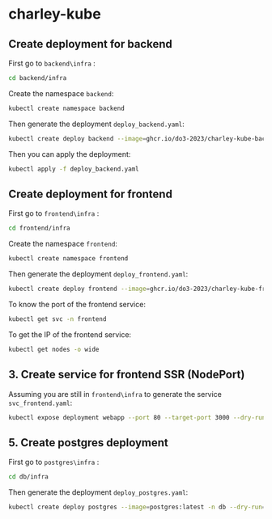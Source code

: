 # charley-kube

## Create deployment for backend

First go to `backend\infra` :

```bash
cd backend/infra
```

Create the namespace `backend`:

```bash
kubectl create namespace backend
```

Then generate the deployment `deploy_backend.yaml`:

```bash
kubectl create deploy backend --image=ghcr.io/do3-2023/charley-kube-backend:latest -n backend --dry-run=client -o yaml > deploy_backend.yaml
```

Then you can apply the deployment:

```bash
kubectl apply -f deploy_backend.yaml
```

## Create deployment for frontend

First go to `frontend\infra` :

```bash
cd frontend/infra
```

Create the namespace `frontend`:

```bash
kubectl create namespace frontend
```

Then generate the deployment `deploy_frontend.yaml`:

```bash
kubectl create deploy frontend --image=ghcr.io/do3-2023/charley-kube-frontend:latest -n frontend --dry-run=client -o yaml > deploy_frontend.yaml
```

To know the port of the frontend service:

```bash
kubectl get svc -n frontend
```
To get the IP of the frontend service:

```bash
kubectl get nodes -o wide
```

## 3. Create service for frontend SSR (NodePort)

Assuming you are still in `frontend\infra` to generate the service `svc_frontend.yaml`:

```bash
kubectl expose deployment webapp --port 80 --target-port 3000 --dry-run=client -o yaml > svc_frontend.yaml
```

## 5. Create postgres deployment

First go to `postgres\infra` :

```bash
cd db/infra
```

Then generate the deployment `deploy_postgres.yaml`:

```bash
kubectl create deploy postgres --image=postgres:latest -n db --dry-run=client -o yaml > postgres_deployment.yaml
```
